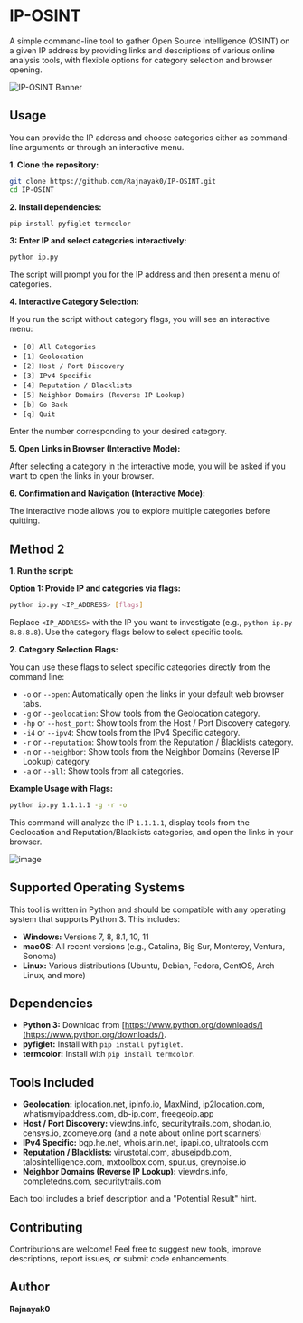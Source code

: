 
# IP-OSINT

A simple command-line tool to gather Open Source Intelligence (OSINT) on a given IP address by providing links and descriptions of various online analysis tools, with flexible options for category selection and browser opening.

![IP-OSINT Banner](https://github.com/user-attachments/assets/02897520-1f35-42a6-a880-83ce7afb6f7c)

## Usage

You can provide the IP address and choose categories either as command-line arguments or through an interactive menu.

**1. Clone the repository:**
```bash
git clone https://github.com/Rajnayak0/IP-OSINT.git
cd IP-OSINT
```

**2. Install dependencies:**
```bash
pip install pyfiglet termcolor
```

**3: Enter IP and select categories interactively:**
```bash
python ip.py
```
The script will prompt you for the IP address and then present a menu of categories.

**4. Interactive Category Selection:**

If you run the script without category flags, you will see an interactive menu:

* `[0] All Categories`
* `[1] Geolocation`
* `[2] Host / Port Discovery`
* `[3] IPv4 Specific`
* `[4] Reputation / Blacklists`
* `[5] Neighbor Domains (Reverse IP Lookup)`
* `[b] Go Back`
* `[q] Quit`

Enter the number corresponding to your desired category.

**5. Open Links in Browser (Interactive Mode):**

After selecting a category in the interactive mode, you will be asked if you want to open the links in your browser.

**6. Confirmation and Navigation (Interactive Mode):**

The interactive mode allows you to explore multiple categories before quitting.

## Method 2

**1. Run the script:**

**Option 1: Provide IP and categories via flags:**
```bash
python ip.py <IP_ADDRESS> [flags]
```
Replace `<IP_ADDRESS>` with the IP you want to investigate (e.g., `python ip.py 8.8.8.8`). Use the category flags below to select specific tools.


**2. Category Selection Flags:**

You can use these flags to select specific categories directly from the command line:

* `-o` or `--open`: Automatically open the links in your default web browser tabs.
* `-g` or `--geolocation`: Show tools from the Geolocation category.
* `-hp` or `--host_port`: Show tools from the Host / Port Discovery category.
* `-i4` or `--ipv4`: Show tools from the IPv4 Specific category.
* `-r` or `--reputation`: Show tools from the Reputation / Blacklists category.
* `-n` or `--neighbor`: Show tools from the Neighbor Domains (Reverse IP Lookup) category.
* `-a` or `--all`: Show tools from all categories.

**Example Usage with Flags:**
```bash
python ip.py 1.1.1.1 -g -r -o
```
This command will analyze the IP `1.1.1.1`, display tools from the Geolocation and Reputation/Blacklists categories, and open the links in your browser.

![image](https://github.com/user-attachments/assets/befd090b-4471-463b-84c9-506d7a3f5790)



## Supported Operating Systems

This tool is written in Python and should be compatible with any operating system that supports Python 3. This includes:

* **Windows:** Versions 7, 8, 8.1, 10, 11
* **macOS:** All recent versions (e.g., Catalina, Big Sur, Monterey, Ventura, Sonoma)
* **Linux:** Various distributions (Ubuntu, Debian, Fedora, CentOS, Arch Linux, and more)

## Dependencies

* **Python 3:** Download from [https://www.python.org/downloads/](https://www.python.org/downloads/).
* **pyfiglet:** Install with `pip install pyfiglet`.
* **termcolor:** Install with `pip install termcolor`.

## Tools Included

* **Geolocation:** iplocation.net, ipinfo.io, MaxMind, ip2location.com, whatismyipaddress.com, db-ip.com, freegeoip.app
* **Host / Port Discovery:** viewdns.info, securitytrails.com, shodan.io, censys.io, zoomeye.org (and a note about online port scanners)
* **IPv4 Specific:** bgp.he.net, whois.arin.net, ipapi.co, ultratools.com
* **Reputation / Blacklists:** virustotal.com, abuseipdb.com, talosintelligence.com, mxtoolbox.com, spur.us, greynoise.io
* **Neighbor Domains (Reverse IP Lookup):** viewdns.info, completedns.com, securitytrails.com

Each tool includes a brief description and a "Potential Result" hint.

## Contributing

Contributions are welcome! Feel free to suggest new tools, improve descriptions, report issues, or submit code enhancements.

## Author

**Rajnayak0**

